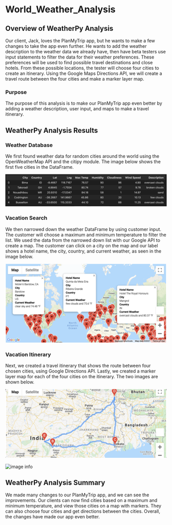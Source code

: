 # World_Weather_Analysis

## Overview of WeatherPy Analysis

Our client, Jack, loves the PlanMyTrip app, but he wants to make a few changes to take the app even further. He wants to add the weather description to the weather data we already have, then have beta testers use input statements to filter the data for their weather preferences. These preferences will be used to find possible travel destinations and close hotels. From these possible locations, the tester will choose four cities to create an itinerary. Using the Google Maps Directions API, we will create a travel route between the four cities and make a marker layer map.

### Purpose

The purpose of this analysis is to make our PlanMyTrip app even better by adding a weather description, user input, and maps to make a travel itinerary.


## WeatherPy Analysis Results

### Weather Database

We first found weather data for random cities around the world using the OpenWeatherMap API and the citipy module. The image below shows the first five cities in the DataFrame.

![image info](./Weather_Database/weather_database_image.png)


### Vacation Search

We then narrowed down the weather DataFrame by using customer input. The customer will choose a maximum and minimum temperature to filter the list. We used the data from the narrowed down list with our Google API to create a map. The customer can click on a city on the map and our label shows a hotel name, the city, country, and current weather, as seen in the image below.

![image info](./Vacation_Search/WeatherPy_vacation_map.png)

### Vacation Itinerary

Next, we created a travel itinerary that shows the route between four chosen cities, using Google Directions API. Lastly, we created a marker layer map for each of the four cities on the itinerary. The two images are shown below. 

![image info](./Vacation_Itinerary/WeatherPy_travel_map.png)

![image info](./Vacation_Itinerary/WeatherPy_travel_map_markers.png)


## WeatherPy Analysis Summary

We made many changes to our PlanMyTrip app, and we can see the improvements. Our clients can now find cities based on a maximum and minimum temperature, and view those cities on a map with markers. They can also choose four cities and get directions between the cities. Overall, the changes have made our app even better.

